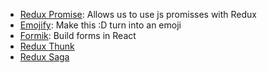 - [Redux Promise](https://github.com/redux-utilities/redux-promise): Allows us to use js promisses with Redux
- [Emojify](https://github.com/pladaria/react-emojione): Make this :D turn into an emoji
- [Formik](https://jaredpalmer.com/formik/): Build forms in React
- [Redux Thunk](https://github.com/reduxjs/redux-thunk)
- [Redux Saga](https://redux-saga.js.org/)
